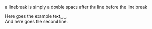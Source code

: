 a linebreak is simply a double space after the line before the line break  

Here goes the example text␣␣  
And here goes the second line.